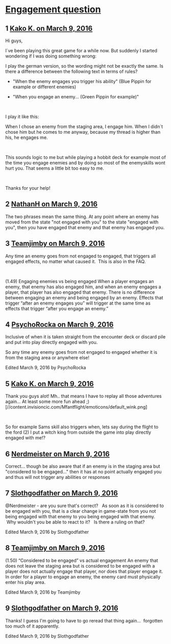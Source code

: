 # [Engagement question](https://community.fantasyflightgames.com/topic/204990-engagement-question/)

## 1 [Kako K. on March 9, 2016](https://community.fantasyflightgames.com/topic/204990-engagement-question/?do=findComment&comment=2092153)

Hi guys,

I´ve been playing this great game for a while now. But suddenly I started wondering if I was doing something wrong:

I play the german version, so the wording might not be exactly the same. Is there a difference between the following text in terms of rules?

- "When the enemy engages you trigger his ability" (Blue Pippin for example or different enemies)

- "When you engage an enemy... (Green Pippin for example)"

 

I play it like this:

When I chose an enemy from the staging area, I engage him. When I didn´t chose him but he comes to me anyway, because my thread is higher than his, he engages me.

 

This sounds logic to me but while playing a hobbit deck for example most of the time you engage enemies and by doing so most of the enemyskills wont hurt you. That seems a little bit too easy to me.

 

Thanks for your help!

## 2 [NathanH on March 9, 2016](https://community.fantasyflightgames.com/topic/204990-engagement-question/?do=findComment&comment=2092156)

The two phrases mean the same thing. At any point where an enemy has moved from the state "not engaged with you" to the state "engaged with you", then you have engaged that enemy and that enemy has engaged you.

## 3 [Teamjimby on March 9, 2016](https://community.fantasyflightgames.com/topic/204990-engagement-question/?do=findComment&comment=2092158)

Any time an enemy goes from not engaged to engaged, that triggers all engaged effects, no matter what caused it.  This is also in the FAQ.

 

(1.49) Engaging enemies vs being engaged
When a player engages an enemy, that enemy has also
engaged him, and when an enemy engages a player, that
player has also engaged that enemy. There is no difference
between engaging an enemy and being engaged by an
enemy. Effects that trigger “after an enemy engages you”
will trigger at the same time as effects that trigger “after
you engage an enemy.”

## 4 [PsychoRocka on March 9, 2016](https://community.fantasyflightgames.com/topic/204990-engagement-question/?do=findComment&comment=2092212)

Inclusive of when it is taken straight from the encounter deck or discard pile and put into play directly engaged with you.

So any time any enemy goes from not engaged to engaged whether it is from the staging area or anywhere else!

Edited March 9, 2016 by PsychoRocka

## 5 [Kako K. on March 9, 2016](https://community.fantasyflightgames.com/topic/204990-engagement-question/?do=findComment&comment=2092243)

Thank you guys alot! Mh.. that means I have to replay all those adventures again... At least some more fun ahead ;) [//content.invisioncic.com/Mfantflight/emoticons/default_wink.png]

 

So for example Sams skill also triggers when, lets say during the flight to the ford (2) I put a witch king from outside the game into play directly engaged with me!?

## 6 [Nerdmeister on March 9, 2016](https://community.fantasyflightgames.com/topic/204990-engagement-question/?do=findComment&comment=2092268)

Correct... though be also aware that if an enemy is in the staging area but "considered to be engaged..." then it has at no point actually engaged you and thus will not trigger any abilities or responses

## 7 [Slothgodfather on March 9, 2016](https://community.fantasyflightgames.com/topic/204990-engagement-question/?do=findComment&comment=2092861)

@Nerdmeister - are you sure that's correct?   As soon as it is considered to be engaged with you, that is a clear change in game-state from you not being engaged with that enemy to you being engaged with that enemy.  Why wouldn't you be able to react to it?   Is there a ruling on that?

Edited March 9, 2016 by Slothgodfather

## 8 [Teamjimby on March 9, 2016](https://community.fantasyflightgames.com/topic/204990-engagement-question/?do=findComment&comment=2092878)

(1.50) “Considered to be engaged” vs actual engagement
An enemy that does not leave the staging area but is
considered to be engaged with a player does not actually
engage that player, nor does that player engage it. In order
for a player to engage an enemy, the enemy card must
physically enter his play area.

Edited March 9, 2016 by Teamjimby

## 9 [Slothgodfather on March 9, 2016](https://community.fantasyflightgames.com/topic/204990-engagement-question/?do=findComment&comment=2092884)

Thanks! I guess I'm going to have to go reread that thing again...  forgotten too much of it apparently.

Edited March 9, 2016 by Slothgodfather

